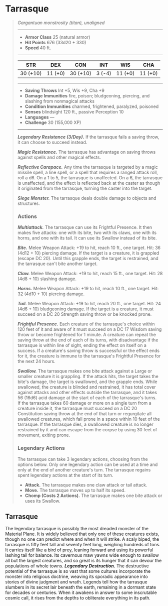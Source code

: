 # Tarrasque
>*Gargantuan monstrosity (titan), unaligned*
>___
>- **Armor Class** 25 (natural armor)
>- **Hit Points** 676 (33d20 + 330)
>- **Speed** 40 ft.
>___
>|STR|DEX|CON|INT|WIS|CHA|
>|:---:|:---:|:---:|:---:|:---:|:---:|
>|30 (+10)|11 (+0)|30 (+10)|3 (-4)|11 (+0)|11 (+0)|
>___
>- **Saving Throws** Int +5, Wis +9, Cha +9
>- **Damage Immunities** fire, poison; bludgeoning, piercing, and slashing from nonmagical attacks
>- **Condition Immunities** charmed, frightened, paralyzed, poisoned
>- **Senses** blindsight 120 ft., passive Perception 10
>- **Languages** —
>- **Challenge** 30 (155,000 XP)
>___
>***Legendary Resistance (3/Day).*** If the tarrasque fails a saving throw, it can choose to succeed instead.  
>
>***Magic Resistance.*** The tarrasque has advantage on saving throws against spells and other magical effects.  
>
>***Reflective Carapace.*** Any time the tarrasque is targeted by a magic missile spell, a line spell, or a spell that requires a ranged attack roll, roll a d6. On a 1 to 5, the tarrasque is unaffected. On a 6, the tarrasque is unaffected, and the effect is reflected back at the caster as though it originated from the tarrasque, turning the caster into the target.  
>
>***Siege Monster.*** The tarrasque deals double damage to objects and structures.  
>
>### Actions
>***Multiattack.*** The tarrasque can use its Frightful Presence. It then makes five attacks: one with its bite, two with its claws, one with its horns, and one with its tail. It can use its Swallow instead of its bite.  
>
>***Bite.*** Melee Weapon Attack: +19 to hit, reach 10 ft., one target. Hit: 36 (4d12 + 10) piercing damage. If the target is a creature, it is grappled (escape DC 20). Until this grapple ends, the target is restrained, and the tarrasque can't bite another target.  
>
>***Claw.*** Melee Weapon Attack: +19 to hit, reach 15 ft., one target. Hit: 28 (4d8 + 10) slashing damage.  
>
>***Horns.*** Melee Weapon Attack: +19 to hit, reach 10 ft., one target. Hit: 32 (4d10 + 10) piercing damage.  
>
>***Tail.*** Melee Weapon Attack: +19 to hit, reach 20 ft., one target. Hit: 24 (4d6 + 10) bludgeoning damage. If the target is a creature, it must succeed on a DC 20 Strength saving throw or be knocked prone.  
>
>***Frightful Presence.*** Each creature of the tarrasque's choice within 120 feet of it and aware of it must succeed on a DC 17 Wisdom saving throw or become frightened for 1 minute. A creature can repeat the saving throw at the end of each of its turns, with disadvantage if the tarrasque is within line of sight, ending the effect on itself on a success. If a creature's saving throw is successful or the effect ends for it, the creature is immune to the tarrasque's Frightful Presence for the next 24 hours.  
>
>***Swallow.*** The tarrasque makes one bite attack against a Large or smaller creature it is grappling. If the attack hits, the target takes the bite's damage, the target is swallowed, and the grapple ends. While swallowed, the creature is blinded and restrained, it has total cover against attacks and other effects outside the tarrasque, and it takes 56 (16d6) acid damage at the start of each of the tarrasque's turns.  
>If the tarrasque takes 60 damage or more on a single turn from a creature inside it, the tarrasque must succeed on a DC 20 Constitution saving throw at the end of that turn or regurgitate all swallowed creatures, which fall prone in a space within 10 feet of the tarrasque. If the tarrasque dies, a swallowed creature is no longer restrained by it and can escape from the corpse by using 30 feet of movement, exiting prone.  
>
>### Legendary Actions
>The tarrasque can take 3 legendary actions, choosing from the options below. Only one legendary action can be used at a time and only at the end of another creature's turn. The tarrasque regains spent legendary actions at the start of its turn.
>
>- **Attack.** The tarrasque makes one claw attack or tail attack.
>- **Move.** The tarrasque moves up to half its speed.
>- **Chomp (Costs 2 Actions).** The tarrasque makes one bite attack or uses its Swallow.
## Tarrasque
The legendary tarrasque is possibly the most dreaded monster of the Material Plane. It is widely believed that only one of these creatures exists, though no one can predict where and when it will strike.
A scaly biped, the tarrasque is fifty feet tall and seventy feet long, weighing hundreds of tons. It carries itself like a bird of prey, leaning forward and using its powerful lashing tail for balance. Its cavernous maw yawns wide enough to swallow all but the largest creatures, and so great is its hunger that it can devour the populations of whole towns.
***Legendary Destruction.*** The destructive potential of the tarrasque is so vast that some cultures incorporate the monster into religious doctrine, weaving its sporadic appearance into stories of divine judgment and wrath.
Legends tell how the tarrasque slumbers in its secret lair beneath the earth, remaining in a dormant state for decades or centuries. When it awakens in answer to some inscrutable cosmic call, it rises from the depths to obliterate everything in its path.